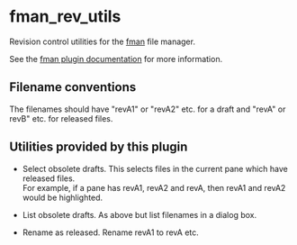 # fman_rev_utils

Revision control utilities for the [fman](https://fman.io/) file manager.

See the [fman plugin documentation](https://fman.io/docs/plugins-introduction) for more information.

## Filename conventions

The filenames should have "revA1" or "revA2" etc. for a draft and "revA" or revB" etc. for released files.

## Utilities provided by this plugin

* Select obsolete drafts.  This selects files in the current pane which have released files.  
  For example, if a pane has revA1, revA2 and revA, then revA1 and revA2 would be highlighted.
  
* List obsolete drafts.  As above but list filenames in a dialog box.

* Rename as released.  Rename revA1 to revA etc.
